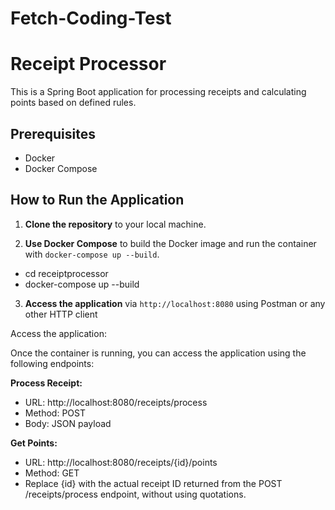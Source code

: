 # Fetch-Coding-Test

# Receipt Processor

This is a Spring Boot application for processing receipts and calculating points based on defined rules.

## Prerequisites

- Docker
- Docker Compose

## How to Run the Application

1. **Clone the repository** to your local machine.
   
2. **Use Docker Compose** to build the Docker image and run the container with `docker-compose up --build`.

- cd receiptprocessor
- docker-compose up --build
  
3. **Access the application** via `http://localhost:8080` using Postman or any other HTTP client

Access the application:

Once the container is running, you can access the application using the following endpoints:

**Process Receipt:**
- URL: http://localhost:8080/receipts/process
- Method: POST
- Body: JSON payload


**Get Points:**
- URL: http://localhost:8080/receipts/{id}/points
- Method: GET
- Replace {id} with the actual receipt ID returned from the POST /receipts/process endpoint, without using quotations.

